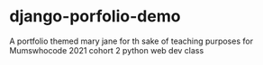 # django-porfolio-demo
A portfolio themed mary  jane for th sake of teaching purposes for Mumswhocode 2021 cohort 2 python web dev class
